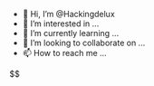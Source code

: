 - 👋 Hi, I’m @Hackingdelux
- 👀 I’m interested in ...
- 🌱 I’m currently learning ...
- 💞️ I’m looking to collaborate on ...
- 📫 How to reach me ...

<!---
Hackingdelux/Hackingdelux is a ✨ special ✨ repository because its `README.md` (this file) appears on your GitHub profile.
You can click the Preview link to take a look at your changes.
--->
$$
